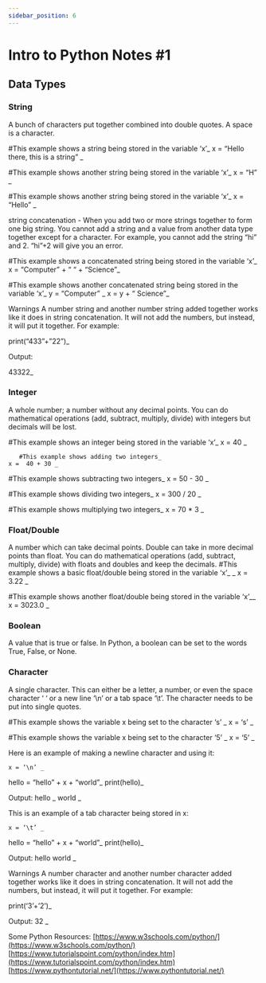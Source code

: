 ```yaml
---
sidebar_position: 6
---
```


# Intro to Python Notes #1


## Data Types

### String
A bunch of characters put together combined into double quotes. A space is a character.

   #This example shows a string being stored in the variable ‘x’_
    x =  “Hello there, this is a string” _

   #This example shows another string being stored in the variable ‘x’_
    x =  “H” _

  #This example shows another string being stored in the variable ‘x’_
    x =  “Hello” _

string concatenation -  When you add two or more strings together to form one big string. You cannot add a string and a value from another data type together except for a character. For example, you cannot add the string “hi” and 2. “hi”+2 will give you an error.

  #This example shows a concatenated string being stored in the variable ‘x’_
    x =  “Computer” + “ “ + “Science”_

  #This example shows another  concatenated string being stored in the variable ‘x’_
    y  =  “Computer” _
    x =  y + “ Science”_

Warnings
A number string and another number string added together works like it does in string concatenation.  It will not add the numbers, but instead, it will put it together. For example:

   print(“433”+”22”)_

 Output: 

 43322_

### Integer

A whole number; a number without any decimal points. You can do mathematical operations (add, subtract, multiply, divide) with integers but decimals will be lost. 


   #This example shows an integer being stored in the variable ‘x’_
    x =  40 _


	   #This example shows adding two integers_
    x =  40 + 30 _

   #This example shows subtracting two integers_
    x =  50 - 30 _

   #This example shows dividing two integers_
    x =  300 / 20 _

   #This example shows multiplying two integers_
    x =  70 * 3 _

### Float/Double
A number which can take decimal points. Double can take in more decimal points than float.  You can do mathematical operations (add, subtract, multiply, divide) with floats and doubles and keep the decimals.
   #This example shows a basic float/double being stored in the variable ‘x’_ _
    x = 3.22 _

   #This example shows another float/double being stored in the variable ‘x’__
    x = 3023.0 _

### Boolean
A value that is true or false. In Python, a boolean can be set to the words True, False, or None.

### Character
A single character. This can either be a letter, a number, or even the space character ‘ ‘ or a new line ‘\n’ or a tab space ‘\t’.  The character needs to be put into single quotes.

   #This example shows the variable x being set to the character ‘s’ _
    x = ‘s’ _

   #This example shows the variable x being set to the character ‘5’ _
    x = ‘5’ _

Here is an example of making a newline character and using it:

    x = ‘\n’ _
   hello  = “hello” + x + “world”_
    print(hello)_

 Output: 
 hello   _
 world _


This is an example of a tab character being stored in x:

    x = ‘\t’ _
   hello  = “hello” + x + “world”_
    print(hello)_

 Output: 
 hello	world _

Warnings
A number character and another number character added together works like it does in string concatenation.  It will not add the numbers, but instead, it will put it together. For example:

   print(‘3’+’2’)_

 Output: 
 32 _

Some Python Resources:
[https://www.w3schools.com/python/](https://www.w3schools.com/python/)
[https://www.tutorialspoint.com/python/index.htm](https://www.tutorialspoint.com/python/index.htm)
[https://www.pythontutorial.net/](https://www.pythontutorial.net/)